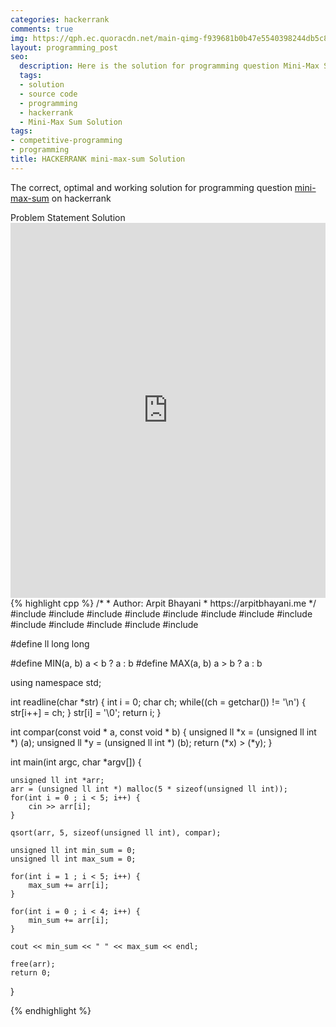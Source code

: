```yaml
---
categories: hackerrank
comments: true
img: https://qph.ec.quoracdn.net/main-qimg-f939681b0b47e5540398244db5c8966f?convert_to_webp=true
layout: programming_post
seo:
  description: Here is the solution for programming question Mini-Max Sum on hackerrank
  tags:
  - solution
  - source code
  - programming
  - hackerrank
  - Mini-Max Sum Solution
tags:
- competitive-programming
- programming
title: HACKERRANK mini-max-sum Solution
---
```

The correct, optimal and working solution for programming question [mini-max-sum](https://www.hackerrank.com/challenges/mini-max-sum) on hackerrank

<div class="ui secondary pointing large menu">
  <a class="grey item" data-tab="problem-statement">
    Problem Statement
  </a>
  <a class="active item grey" data-tab="solution">
    Solution
  </a>
</div>
<div class="ui bottom attached tab" data-tab="problem-statement">
    <iframe src="https://www.hackerrank.com/challenges/mini-max-sum" width="100%" height="600px" style="overflow: scroll; border: none;"></iframe>
</div>
<div class="ui bottom attached active tab" data-tab="solution">
{% highlight cpp %}
/*
 *  Author: Arpit Bhayani
 *  https://arpitbhayani.me
 */
#include <cmath>
#include <cstdio>
#include <cstdlib>
#include <climits>
#include <deque>
#include <iostream>
#include <list>
#include <limits>
#include <map>
#include <queue>
#include <set>
#include <stack>
#include <vector>

#define ll long long

#define MIN(a, b) a < b ? a : b
#define MAX(a, b) a > b ? a : b

using namespace std;

int readline(char *str) {
    int i = 0;
    char ch;
    while((ch = getchar()) != '\n') {
        str[i++] = ch;
    }
    str[i] = '\0';
    return i;
}

int compar(const void * a, const void * b) {
    unsigned ll *x = (unsigned ll int *) (a);
    unsigned ll *y = (unsigned ll int *) (b);
    return (*x) > (*y);
}

int main(int argc, char *argv[]) {

    unsigned ll int *arr;
    arr = (unsigned ll int *) malloc(5 * sizeof(unsigned ll int));
    for(int i = 0 ; i < 5; i++) {
        cin >> arr[i];
    }

    qsort(arr, 5, sizeof(unsigned ll int), compar);

    unsigned ll int min_sum = 0;
    unsigned ll int max_sum = 0;

    for(int i = 1 ; i < 5; i++) {
        max_sum += arr[i];
    }

    for(int i = 0 ; i < 4; i++) {
        min_sum += arr[i];
    }

    cout << min_sum << " " << max_sum << endl;

    free(arr);
    return 0;
}

{% endhighlight %}
</div>
